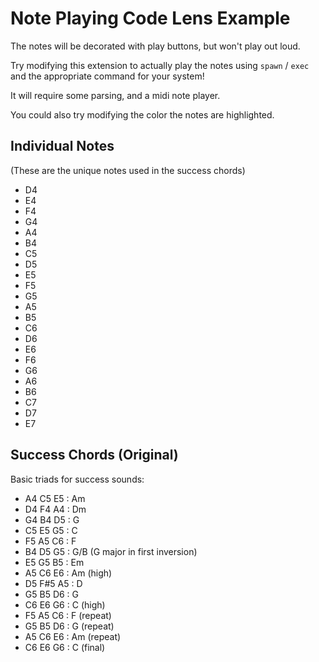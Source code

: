 # Note Playing Code Lens Example

The notes will be decorated with play buttons, but won't play out loud.

Try modifying this extension to actually play the notes using `spawn` / `exec` and the appropriate command for your system!

It will require some parsing, and a midi note player.

You could also try modifying the color the notes are highlighted.

## Individual Notes

(These are the unique notes used in the success chords)

- D4
- E4
- F4
- G4
- A4
- B4
- C5
- D5
- E5
- F5
- G5
- A5
- B5
- C6
- D6
- E6
- F6
- G6
- A6
- B6
- C7
- D7
- E7

## Success Chords (Original)

Basic triads for success sounds:

- A4 C5 E5 : Am
- D4 F4 A4 : Dm
- G4 B4 D5 : G
- C5 E5 G5 : C
- F5 A5 C6 : F
- B4 D5 G5 : G/B (G major in first inversion)
- E5 G5 B5 : Em
- A5 C6 E6 : Am (high)
- D5 F#5 A5 : D
- G5 B5 D6 : G
- C6 E6 G6 : C (high)
- F5 A5 C6 : F (repeat)
- G5 B5 D6 : G (repeat)
- A5 C6 E6 : Am (repeat)
- C6 E6 G6 : C (final)
